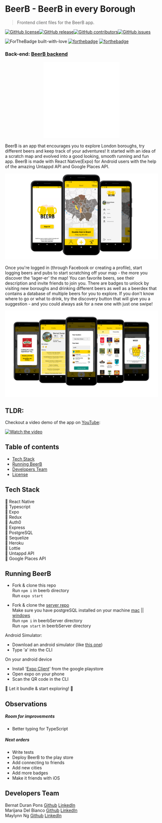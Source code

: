 # BeerB - BeerB in every Borough

> Frontend client files for the BeerB app.

[![GitHub license](https://img.shields.io/github/license/maylynn-ng/beerb)](https://github.com/maylynn-ng/beerb/blob/develop/LICENSE)[![GitHub release](https://img.shields.io/github/release/maylynn-ng/beerb)](https://github.com/maylynn-ng/beerb/releases/tag/0.9.0)[![GitHub contributors](https://img.shields.io/github/contributors/maylynn-ng/beerb)](https://github.com/maylynn-ng/beerb/graphs/contributors)[![GitHub issues](https://img.shields.io/github/issues/maylynn-ng/beerb)](https://GitHub.com/maylynn-ng/beerb/issues)

<span align="center">![ForTheBadge built-with-love](https://ForTheBadge.com/images/badges/built-with-love.svg) [![forthebadge](https://forthebadge.com/images/badges/built-for-android.svg)](https://forthebadge.com) [![forthebadge](https://forthebadge.com/images/badges/ages-18.svg)](https://forthebadge.com)</span>

### Back-end: [BeerB backend](https://github.com/maylynn-ng/beerbServer)

<p align="center">
 <img src="./readmeFiles/BEERB.gif" alt="beerb logo" style="zoom:50%;" >
</p>

BeerB is an app that encourages you to explore London boroughs, try different beers and keep track of your adventures!
It started with an idea of a scratch map and evolved into a good looking, smooth running and fun app.
BeerB is made with React Native(Expo) for Android users with the help of the amazing Untappd API and Google Places API.

<p align="center">
 <img src="./readmeFiles/screenshot3.png" >
</p>

Once you're logged in (through Facebook or creating a profile), start logging beers and pubs to start scratching off your map - the more you discover the 'lager-er' the map! You can favorite beers, see their description and invite friends to join you. There are badges to unlock by visiting new boroughs and drinking different beers as well as a beerdex that contains a database of multiple beers for you to explore. If you don't know where to go or what to drink, try the discovery button that will give you a suggestion - and you could always ask for a new one with just one swipe!

<p align="center">
 <img src="./readmeFiles/screenshot5.png" >
</p>

## TLDR:

Checkout a video demo of the app on [YouTube](https://www.youtube.com/watch?v=wZ4gDSbOGk4):

[![Watch the video](https://img.youtube.com/vi/wZ4gDSbOGk4/hqdefault.jpg)](https://youtu.be/wZ4gDSbOGk4)

## Table of contents

- [Tech Stack](#tech-stack)
- [Running BeerB](#running-beerb)
- [Developers Team](#developers-team)
- [License](#license)

## Tech Stack

:beer: React Native  
:beer: Typescript  
:beer: Expo  
:beer: Redux  
:beer: Auth0  
:beer: Express  
:beer: PostgreSQL  
:beer: Sequelize  
:beer: Heroku  
:beer: Lottie  
:beer: Untappd API  
:beer: Google Places API

## Running BeerB

- Fork & clone this repo  
  Run `npm i` in beerb directory  
  Run `expo start`

- Fork & clone the [server repo](https://github.com/maylynn-ng/beerbServer)  
  Make sure you have postgreSQL installed on your machine [mac](https://www.postgresql.org/download/macosx/) || [windows](https://www.postgresql.org/download/windows/)  
  Run `npm i` in beerbServer directory  
  Run `npm start` in beerbServer directory

Android Simulator:

- Download an android simulator (like [this one](https://developer.android.com/studio))
- Type 'a' into the CLI

On your android device

- Install '[Expo Client](https://play.google.com/store/apps/details?id=host.exp.exponent&hl=en_GB)' from the google playstore
- Open expo on your phone
- Scan the QR code in the CLI

:beers: Let it bundle & start exploring! :beers:

## Observations

##### Room for improvements

- Better typing for TypeScript

##### Next orders

- Write tests
- Deploy BeerB to the play store
- Add connecting to friends
- Add new cities
- Add more badges
- Make it friends with iOS

## Developers Team

Bernat Duran Pons [Github](https://github.com/Ishdril) [LinkedIn](https://www.linkedin.com/in/bernat-duran-pons-1a6a2657/)  
Marijana Del Bianco [Github](https://github.com/mjdelbianco) [LinkedIn](https://www.linkedin.com/in/mjdelbianco/)  
Maylynn Ng [Github](https://github.com/maylynn-ng) [LinkedIn](https://www.linkedin.com/in/maylynn-ng/)

